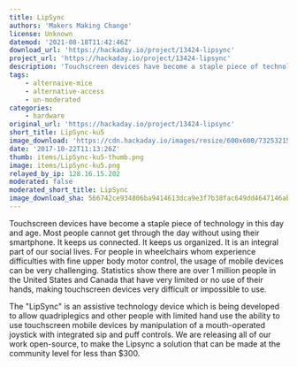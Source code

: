 ```yaml
---
title: LipSync
authors: 'Makers Making Change'
license: Unknown
datemod: '2021-08-18T11:42:46Z'
download_url: 'https://hackaday.io/project/13424-lipsync'
project_url: 'https://hackaday.io/project/13424-lipsync'
description: 'Touchscreen devices have become a staple piece of technology in this day and age. Most people cannot get through the day ...'
tags:
    - alternaive-mice
    - alternative-access
    - un-moderated
categories:
    - hardware
original_url: 'https://hackaday.io/project/13424-lipsync'
short_title: LipSync-ku5
image_download: 'https://cdn.hackaday.io/images/resize/600x600/7325321501023155548.jpg'
date: '2017-10-22T11:13:26Z'
thumb: items/LipSync-ku5-thumb.png
image: items/LipSync-ku5.png
relayed_by_ip: 128.16.15.202
moderated: false
moderated_short_title: LipSync
image_download_sha: 566742ce934806ba9414613dca9e3f7b38fac649dd4647146abfb460b6747952
---
```

Touchscreen devices have become a staple piece of technology in this day and age. Most people cannot get through the day without using their smartphone.  It keeps us connected. It keeps us organized. It is an integral part of our social lives. For people in wheelchairs whom experience difficulties with fine upper body motor control, the usage of mobile devices can be very challenging. Statistics show there are over 1 million people in the United States and Canada that have very limited or no use of their hands, making touchscreen devices very difficult or impossible to use.

The "LipSync" is an assistive technology device which is being developed to allow quadriplegics and other people with limited hand use the ability to use touchscreen mobile devices by manipulation of a mouth-operated joystick with integrated sip and puff controls. We are releasing all of our work open-source, to make the Lipsync a solution that can be made at the community level for less than $300.